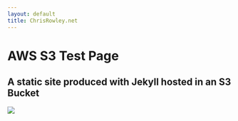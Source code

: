 ```yaml
---
layout: default
title: ChrisRowley.net
---
```

<p style="text-align:center">
    <h1>AWS S3 Test Page</h1>
    <h2>A static site produced with Jekyll hosted in an S3 Bucket</h2>
    <img src="../assets/bucket.png">
</p>